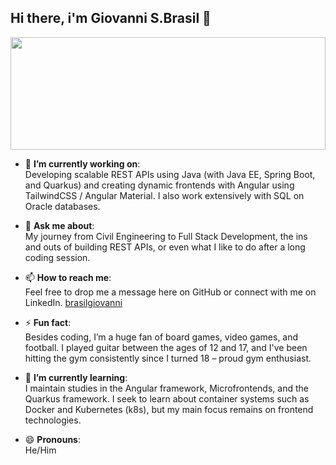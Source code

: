 ## Hi there, i'm Giovanni S.Brasil  👋
<div>
    <img height="180em" width="100%" src="https://github-readme-stats.vercel.app/api/top-langs/?username=brasilgiovanni&hide_progress=true&theme=vue-dark"/>
</div>

- 🔭 **I’m currently working on**:  
  Developing scalable REST APIs using Java (with Java EE, Spring Boot, and Quarkus) and creating dynamic frontends with Angular using TailwindCSS / Angular Material. I also work extensively with SQL on Oracle databases.

- 💬 **Ask me about**:  
  My journey from Civil Engineering to Full Stack Development, the ins and outs of building REST APIs, or even what I like to do after a long coding session.

- 📫 **How to reach me**:  
  Feel free to drop me a message here on GitHub or connect with me on LinkedIn.
      <a href="https://www.linkedin.com/public-profile/settings?trk=d_flagship3_profile_self_view_public_profile">
  brasilgiovanni
  </a>

- ⚡ **Fun fact**:  
  Besides coding, I’m a huge fan of board games, video games, and football. I played guitar between the ages of 12 and 17, and I've been hitting the gym consistently since I turned 18 – proud gym enthusiast.

- 🌱 **I’m currently learning**:  
  I maintain studies in the Angular framework, Microfrontends, and the Quarkus framework. I seek to learn about container systems such as Docker and Kubernetes (k8s), but my main focus remains on frontend technologies.

- 😄 **Pronouns**:  
  He/Him


